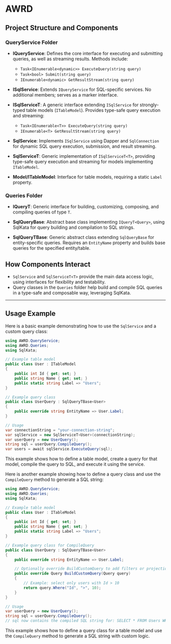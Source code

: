 # AWRD

## Project Structure and Components

### QueryService Folder

- **IQueryService**: Defines the core interface for executing and submitting queries, as well as streaming results. Methods include:
  - `Task<IEnumerable<dynamic>> ExecuteQuery(string query)`
  - `Task<bool> Submit(string query)`
  - `IEnumerable<dynamic> GetResultStream(string query)`

- **ISqlService**: Extends `IQueryService` for SQL-specific services. No additional members; serves as a marker interface.

- **ISqlServiceT<T>**: A generic interface extending `ISqlService` for strongly-typed table models (`ITableModel`). Provides type-safe query execution and streaming:
  - `Task<IEnumerable<T>> ExecuteQuery(string query)`
  - `IEnumerable<T> GetResultStream(string query)`

- **SqlService**: Implements `ISqlService` using Dapper and `SqlConnection` for dynamic SQL query execution, submission, and result streaming.

- **SqlServiceT<T>**: Generic implementation of `ISqlServiceT<T>`, providing type-safe query execution and streaming for models implementing `ITableModel`.

- **Model/ITableModel**: Interface for table models, requiring a static `Label` property.

### Queries Folder

- **IQueryT<T>**: Generic interface for building, customizing, composing, and compiling queries of type `T`.

- **SqlQueryBase**: Abstract base class implementing `IQueryT<Query>`, using SqlKata for query building and compilation to SQL strings.

- **SqlQueryTBase<T>**: Generic abstract class extending `SqlQueryBase` for entity-specific queries. Requires an `EntityName` property and builds base queries for the specified entity/table.

## How Components Interact

- `SqlService` and `SqlServiceT<T>` provide the main data access logic, using interfaces for flexibility and testability.
- Query classes in the `Queries` folder help build and compile SQL queries in a type-safe and composable way, leveraging SqlKata.

---

## Usage Example

Here is a basic example demonstrating how to use the `SqlService` and a custom query class:

```csharp
using AWRD.QueryService;
using AWRD.Queries;
using SqlKata;

// Example table model
public class User : ITableModel
{
    public int Id { get; set; }
    public string Name { get; set; }
    public static string Label => "Users";
}

// Example query class
public class UserQuery : SqlQueryTBase<User>
{
    public override string EntityName => User.Label;
}

// Usage
var connectionString = "your-connection-string";
var sqlService = new SqlServiceT<User>(connectionString);
var userQuery = new UserQuery();
string sql = userQuery.CompileQuery();
var users = await sqlService.ExecuteQuery(sql);
```

This example shows how to define a table model, create a query for that model, compile the query to SQL, and execute it using the service.

Here is another example showing how to define a query class and use the `CompileQuery` method to generate a SQL string:

```csharp
using AWRD.QueryService;
using AWRD.Queries;
using SqlKata;

// Example table model
public class User : ITableModel
{
    public int Id { get; set; }
    public string Name { get; set; }
    public static string Label => "Users";
}

// Example query class for CompileQuery
public class UserQuery : SqlQueryTBase<User>
{
    public override string EntityName => User.Label;

    // Optionally override BuildCustomQuery to add filters or projections
    public override Query BuildCustomQuery(Query query)
    {
        // Example: select only users with Id > 10
        return query.Where("Id", ">", 10);
    }
}

// Usage
var userQuery = new UserQuery();
string sql = userQuery.CompileQuery();
// sql now contains the compiled SQL string for: SELECT * FROM Users WHERE Id > 10
```

This example shows how to define a query class for a table model and use the `CompileQuery` method to generate a SQL string with custom logic.